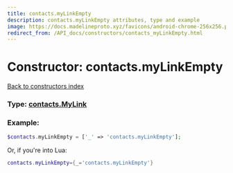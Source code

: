 ```yaml
---
title: contacts.myLinkEmpty
description: contacts.myLinkEmpty attributes, type and example
image: https://docs.madelineproto.xyz/favicons/android-chrome-256x256.png
redirect_from: /API_docs/constructors/contacts_myLinkEmpty.html
---
```

# Constructor: contacts.myLinkEmpty  
[Back to constructors index](index.md)






### Type: [contacts.MyLink](../types/contacts.MyLink.md)


### Example:

```php
$contacts.myLinkEmpty = ['_' => 'contacts.myLinkEmpty'];
```  


Or, if you're into Lua:

```lua
contacts.myLinkEmpty={_='contacts.myLinkEmpty'}

```


